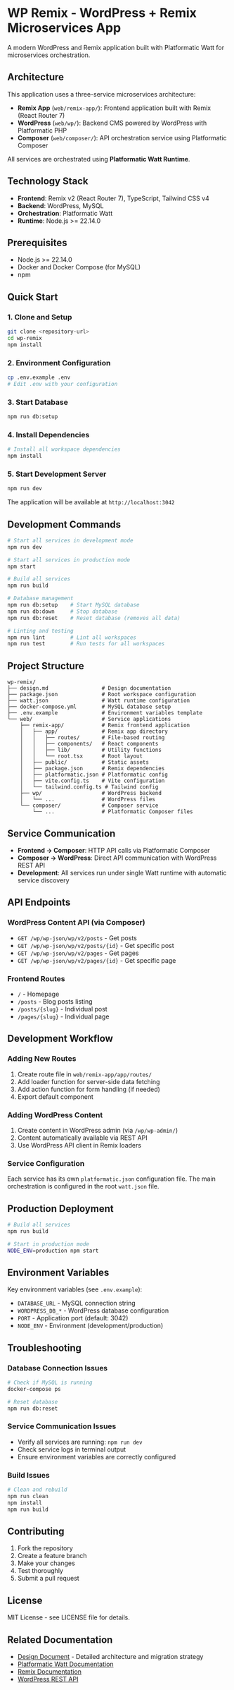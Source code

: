 # WP Remix - WordPress + Remix Microservices App

A modern WordPress and Remix application built with Platformatic Watt for microservices orchestration.

## Architecture

This application uses a three-service microservices architecture:

- **Remix App** (`web/remix-app/`): Frontend application built with Remix (React Router 7)
- **WordPress** (`web/wp/`): Backend CMS powered by WordPress with Platformatic PHP
- **Composer** (`web/composer/`): API orchestration service using Platformatic Composer

All services are orchestrated using **Platformatic Watt Runtime**.

## Technology Stack

- **Frontend**: Remix v2 (React Router 7), TypeScript, Tailwind CSS v4
- **Backend**: WordPress, MySQL
- **Orchestration**: Platformatic Watt
- **Runtime**: Node.js >= 22.14.0

## Prerequisites

- Node.js >= 22.14.0
- Docker and Docker Compose (for MySQL)
- npm

## Quick Start

### 1. Clone and Setup

```bash
git clone <repository-url>
cd wp-remix
npm install
```

### 2. Environment Configuration

```bash
cp .env.example .env
# Edit .env with your configuration
```

### 3. Start Database

```bash
npm run db:setup
```

### 4. Install Dependencies

```bash
# Install all workspace dependencies
npm install
```

### 5. Start Development Server

```bash
npm run dev
```

The application will be available at `http://localhost:3042`

## Development Commands

```bash
# Start all services in development mode
npm run dev

# Start all services in production mode
npm start

# Build all services
npm run build

# Database management
npm run db:setup    # Start MySQL database
npm run db:down     # Stop database
npm run db:reset    # Reset database (removes all data)

# Linting and testing
npm run lint        # Lint all workspaces
npm run test        # Run tests for all workspaces
```

## Project Structure

```
wp-remix/
├── design.md                 # Design documentation
├── package.json              # Root workspace configuration
├── watt.json                 # Watt runtime configuration
├── docker-compose.yml        # MySQL database setup
├── .env.example              # Environment variables template
└── web/                      # Service applications
    ├── remix-app/            # Remix frontend application
    │   ├── app/              # Remix app directory
    │   │   ├── routes/       # File-based routing
    │   │   ├── components/   # React components
    │   │   ├── lib/          # Utility functions
    │   │   └── root.tsx      # Root layout
    │   ├── public/           # Static assets
    │   ├── package.json      # Remix dependencies
    │   ├── platformatic.json # Platformatic config
    │   ├── vite.config.ts    # Vite configuration
    │   └── tailwind.config.ts # Tailwind config
    ├── wp/                   # WordPress backend
    │   └── ...               # WordPress files
    └── composer/             # Composer service
        └── ...               # Platformatic Composer files
```

## Service Communication

- **Frontend → Composer**: HTTP API calls via Platformatic Composer
- **Composer → WordPress**: Direct API communication with WordPress REST API
- **Development**: All services run under single Watt runtime with automatic service discovery

## API Endpoints

### WordPress Content API (via Composer)

- `GET /wp/wp-json/wp/v2/posts` - Get posts
- `GET /wp/wp-json/wp/v2/posts/{id}` - Get specific post
- `GET /wp/wp-json/wp/v2/pages` - Get pages
- `GET /wp/wp-json/wp/v2/pages/{id}` - Get specific page

### Frontend Routes

- `/` - Homepage
- `/posts` - Blog posts listing
- `/posts/{slug}` - Individual post
- `/pages/{slug}` - Individual page

## Development Workflow

### Adding New Routes

1. Create route file in `web/remix-app/app/routes/`
2. Add loader function for server-side data fetching
3. Add action function for form handling (if needed)
4. Export default component

### Adding WordPress Content

1. Create content in WordPress admin (via `/wp/wp-admin/`)
2. Content automatically available via REST API
3. Use WordPress API client in Remix loaders

### Service Configuration

Each service has its own `platformatic.json` configuration file. The main orchestration is configured in the root `watt.json` file.

## Production Deployment

```bash
# Build all services
npm run build

# Start in production mode
NODE_ENV=production npm start
```

## Environment Variables

Key environment variables (see `.env.example`):

- `DATABASE_URL` - MySQL connection string
- `WORDPRESS_DB_*` - WordPress database configuration
- `PORT` - Application port (default: 3042)
- `NODE_ENV` - Environment (development/production)

## Troubleshooting

### Database Connection Issues

```bash
# Check if MySQL is running
docker-compose ps

# Reset database
npm run db:reset
```

### Service Communication Issues

- Verify all services are running: `npm run dev`
- Check service logs in terminal output
- Ensure environment variables are correctly configured

### Build Issues

```bash
# Clean and rebuild
npm run clean
npm install
npm run build
```

## Contributing

1. Fork the repository
2. Create a feature branch
3. Make your changes
4. Test thoroughly
5. Submit a pull request

## License

MIT License - see LICENSE file for details.

## Related Documentation

- [Design Document](./design.md) - Detailed architecture and migration strategy
- [Platformatic Watt Documentation](https://platformatic.dev/docs/guides)
- [Remix Documentation](https://remix.run/docs)
- [WordPress REST API](https://developer.wordpress.org/rest-api/)
